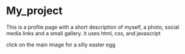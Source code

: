 # My_project
This is a profile page with a short description of myself, a photo, social media links and a small gallery.
it uses html, css, and javascript

click on the main image for a silly easter egg
